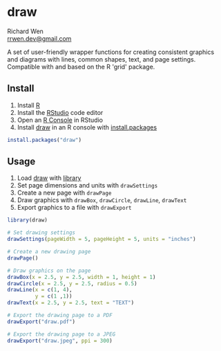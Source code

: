 # draw

Richard Wen  
rrwen.dev@gmail.com  
  
A set of user-friendly wrapper functions for creating consistent graphics and diagrams with lines, common shapes, text, and page settings. Compatible with and based on the R 'grid' package.


## Install

1. Install [R](https://www.r-project.org/)
2. Install the [RStudio](https://www.rstudio.com/products/rstudio/download/#download) code editor
3. Open an [R Console](https://support.rstudio.com/hc/en-us/articles/200404846-Working-in-the-Console) in RStudio
3. Install [draw](https://github.com/rrwen/draw) in an R console with [install.packages](https://www.rdocumentation.org/packages/utils/versions/3.5.1/topics/install.packages)

```R
install.packages("draw")
```

## Usage

1. Load [draw](https://github.com/rrwen/draw) with [library](https://www.rdocumentation.org/packages/base/versions/3.5.1/topics/library)
2. Set page dimensions and units with `drawSettings`
3. Create a new page with `drawPage`
4. Draw graphics with `drawBox`, `drawCircle`, `drawLine`, `drawText`
5. Export graphics to a file with `drawExport`

```R
library(draw)

# Set drawing settings
drawSettings(pageWidth = 5, pageHeight = 5, units = "inches")

# Create a new drawing page
drawPage()

# Draw graphics on the page
drawBox(x = 2.5, y = 2.5, width = 1, height = 1)
drawCircle(x = 2.5, y = 2.5, radius = 0.5)
drawLine(x = c(1, 4),
         y = c(1 ,1))
drawText(x = 2.5, y = 2.5, text = "TEXT")

# Export the drawing page to a PDF
drawExport("draw.pdf")

# Export the drawing page to a JPEG
drawExport("draw.jpeg", ppi = 300)
```
